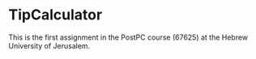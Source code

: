 # TipCalculator
This is the first assignment in the PostPC course (67625) at the Hebrew University of Jerusalem.
